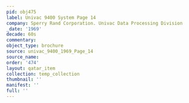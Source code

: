 ```yaml
---
pid: obj475
label: Univac 9400 System Page 14
company: Sperry Rand Corporation. Univac Data Processing Division
_date: '1969'
decade: 60s
commentary: 
object_type: brochure
source: univac_9400_1969_Page_14
source_name: 
order: '474'
layout: qatar_item
collection: temp_collection
thumbnail: ''
manifest: ''
full: ''
---
```

